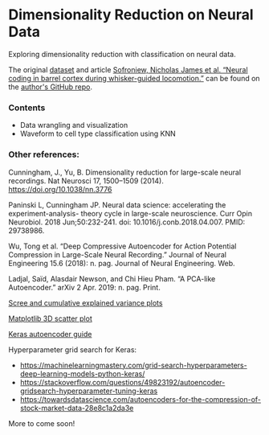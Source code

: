 # Dimensionality Reduction on Neural Data

Exploring dimensionality reduction with classification on neural data. 

The original [dataset](https://zenodo.org/record/2949959#.X6tuDC9h3RY) and article [Sofroniew, Nicholas James et al. “Neural coding in barrel cortex during whisker-guided locomotion.”](http://elifesciences.org/content/4/e12559v1) can be found on the [author's GitHub repo](https://github.com/sofroniewn/tactile-coding). 

### Contents
- Data wrangling and visualization
- Waveform to cell type classification using KNN

### Other references: 

Cunningham, J., Yu, B. Dimensionality reduction for large-scale neural recordings. Nat Neurosci 17, 1500–1509 (2014). https://doi.org/10.1038/nn.3776

Paninski L, Cunningham JP. Neural data science: accelerating the experiment-analysis- theory cycle in large-scale neuroscience. Curr Opin Neurobiol. 2018 Jun;50:232-241. doi: 10.1016/j.conb.2018.04.007. PMID: 29738986.

Wu, Tong et al. “Deep Compressive Autoencoder for Action Potential Compression in Large-Scale Neural Recording.” Journal of Neural Engineering 15.6 (2018): n. pag. Journal of Neural Engineering. Web.

Ladjal, Saïd, Alasdair Newson, and Chi Hieu Pham. “A PCA-like Autoencoder.” arXiv 2 Apr. 2019: n. pag. Print.

[Scree and cumulative explained variance plots ](https://jmausolf.github.io/code/pca_in_python/)

[Matplotlib 3D scatter plot](https://stackabuse.com/seaborn-scatter-plot-tutorial-and-examples/)

[Keras autoencoder guide](https://blog.keras.io/building-autoencoders-in-keras.html)

Hyperparameter grid search for Keras:
- https://machinelearningmastery.com/grid-search-hyperparameters-deep-learning-models-python-keras/
- https://stackoverflow.com/questions/49823192/autoencoder-gridsearch-hyperparameter-tuning-keras
- https://towardsdatascience.com/autoencoders-for-the-compression-of-stock-market-data-28e8c1a2da3e

More to come soon!
